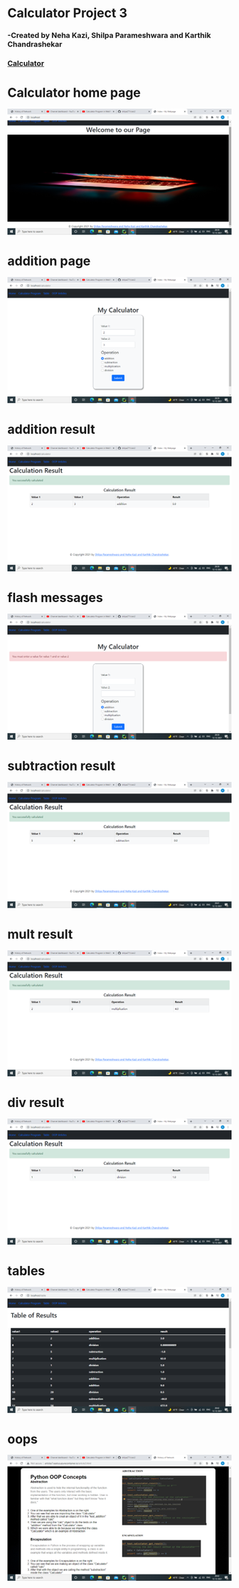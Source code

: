 # Calculator Project 3

### -Created by Neha Kazi, Shilpa Parameshwara and Karthik Chandrashekar

### [Calculator](https://youtu.be/WfqhQGAwGXc)

# Calculator home page

![home page](Screenshot%20(28).png)
# addition page
![addition page](Screenshot%20(29).png)
# addition result
![addition result page](Screenshot%20(30).png)
# flash messages
![flash page](Screenshot%20(31).png)
# subtraction result
![sub page](Screenshot%20(34).png)
# mult result
![mult page](Screenshot%20(36).png)
# div result
![div page](Screenshot%20(38).png)
# tables
![table page](Screenshot%20(39).png)
# oops 
![oops page](Screenshot%20(40).png)
